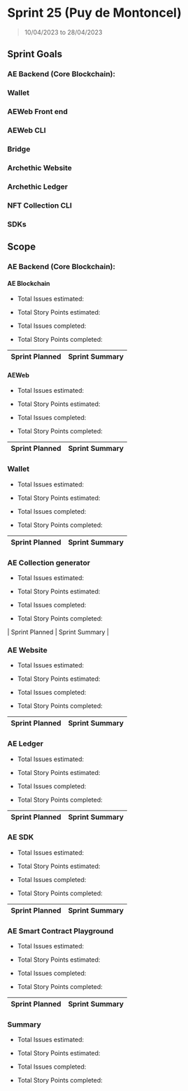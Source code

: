 # Sprint 25 (Puy de Montoncel)

> 10/04/2023 to 28/04/2023

## Sprint Goals

### AE Backend (Core Blockchain):

### Wallet

### AEWeb Front end
  
### AEWeb CLI
  
### Bridge

### Archethic Website
  
### Archethic Ledger

### NFT Collection CLI

### SDKs



## Scope

### AE Backend (Core Blockchain):

#### AE Blockchain

- Total Issues estimated:
- Total Story Points estimated: 

- Total Issues completed: 
- Total Story Points completed: 

| Sprint Planned | Sprint Summary |
| -------------- | -------------- |


#### AEWeb

- Total Issues estimated: 
- Total Story Points estimated:

- Total Issues completed:
- Total Story Points completed: 
   
| Sprint Planned | Sprint Summary |
| -------------- | -------------- |


### Wallet

- Total Issues estimated: 
- Total Story Points estimated:

- Total Issues completed:
- Total Story Points completed:

| Sprint Planned | Sprint Summary |
| -------------- | -------------- |

### AE Collection generator

- Total Issues estimated: 
- Total Story Points estimated: 

- Total Issues completed:
- Total Story Points completed:

| Sprint Planned | Sprint Summary |

### AE Website 

- Total Issues estimated:
- Total Story Points estimated: 

- Total Issues completed:
- Total Story Points completed:

| Sprint Planned | Sprint Summary |
| -------------- | -------------- |

### AE Ledger 

- Total Issues estimated: 
- Total Story Points estimated: 

- Total Issues completed: 
- Total Story Points completed:

| Sprint Planned | Sprint Summary |
| -------------- | -------------- |

### AE SDK 

- Total Issues estimated: 
- Total Story Points estimated: 

- Total Issues completed: 
- Total Story Points completed: 

| Sprint Planned | Sprint Summary |
| -------------- | -------------- |

### AE Smart Contract Playground 

- Total Issues estimated: 
- Total Story Points estimated: 

- Total Issues completed: 
- Total Story Points completed: 

| Sprint Planned | Sprint Summary |
| -------------- | -------------- |

### Summary

- Total Issues estimated: 
- Total Story Points estimated:

- Total Issues completed:
- Total Story Points completed:
